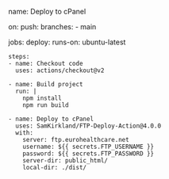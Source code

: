 name: Deploy to cPanel

on:
  push:
    branches:
      - main

jobs:
  deploy:
    runs-on: ubuntu-latest

    steps:
    - name: Checkout code
      uses: actions/checkout@v2

    - name: Build project
      run: |
        npm install
        npm run build

    - name: Deploy to cPanel
      uses: SamKirkland/FTP-Deploy-Action@4.0.0
      with:
        server: ftp.eurohealthcare.net
        username: ${{ secrets.FTP_USERNAME }}
        password: ${{ secrets.FTP_PASSWORD }}
        server-dir: public_html/
        local-dir: ./dist/
